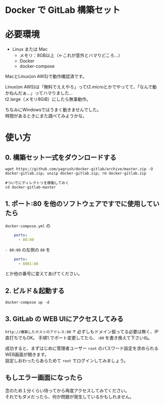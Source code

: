 # Docker で GitLab 構築セット

# 必要環境

* Linux または Mac
    * メモリ：8GB以上（←これが意外とハマりどころ…）
    * Docker
    * docker-compose

MacとLinux(on AWS)で動作確認済です。<br />

Linux(on AWS)は「無料でええやろ」ってt2.microとかでやってて、「なんで動かねんだぁ…」ってハマりました…<br />
t2.large（メモリ8GiB）にしたら無事動作。

ちなみにWindowsではうまく動きませんでした。<br />
時間があるときにまた調べてみようかな。
<br />
# 使い方

## 0. 構築セット一式をダウンロードする
```shell script
wget https://github.com/yagrush/docker-gitlab/archive/master.zip -O docker-gitlab.zip; unzip docker-gitlab.zip; rm docker-gitlab.zip

#ついでにディレクトリを移動しておく
cd docker-gitlab-master
```

## 1. ポート:80 を他のソフトウェアですでに使用していたら

`docker-compose.yml` の 
```yaml
    ports:
      - 80:80
```
`- 80:80` の左側の `80` を 
```yaml
    ports:
      - 8081:80
```
とか他の番号に変えてあげてください。

## 2. ビルド＆起動する
```shell script
docker-compose up -d
```

## 3. GitLab の WEB UIにアクセスしてみる

`http://構築したホストのアドレス:80`
↑ 必ずしもドメイン振ってる必要は無く、IP直打ちでもOK。
手順1.でポート変更してたら、`:80` を書き換えて下さいね。

成功すると、まずはじめに管理者ユーザー `root` のパスワード設定を求められるWEB画面が開きます。<br />
設定しおわったらあらためて `root` でログインしてみましょう。

## もしエラー画面になったら

念のため１分くらい待ってから再度アクセスしてみてください。<br />
それでもダメだったら、何か問題が発生しているかもしれません。

